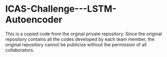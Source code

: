 # ICAS-Challenge---LSTM-Autoencoder

This is a copied code from the orginal private repository. 
Since the original repository contains all the codes developed by each team member, the original repository cannot be publicize without the permission of all collaborators. 
